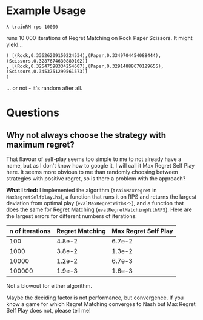 # Example Usage
    λ trainRM rps 10000
runs 10 000 iterations of Regret Matching on Rock Paper Scissors. It might yield...

    ( [(Rock,0.33626209150224534),(Paper,0.3349704454088444),(Scissors,0.3287674630889102)]
	, [(Rock,0.32547598334254607),(Paper,0.32914888670129655),(Scissors,0.3453751299561573)]
	)

... or not - it's random after all.
# Questions
## Why not always choose the strategy with maximum regret?
That flavour of self-play seems too simple to me to not already have a name, but as I don't know how to google it, I will call it Max Regret Self Play here. It seems more obvious to me than randomly choosing between strategies with positive regret, so is there a problem with the approach?

**What I tried:** I implemented the algorithm (`trainMaxregret` in `MaxRegretSelfplay.hs`), a function that runs it on RPS and returns the largest deviation from optimal play (`evalMaxRegretWithRPS`), and a function that does the same for Regret Matching (`evalRegretMatchingWithRPS`). Here are the largest errors for different numbers of iterations:

n of iterations | Regret Matching | Max Regret Self Play
----------------|-----------------|---------------------
100 | 4.8e-2 | 6.7e-2
1000 | 3.8e-2 | 1.3e-2
10000 | 1.2e-2 | 6.7e-3
100000 | 1.9e-3 | 1.6e-3

Not a blowout for either algorithm.

Maybe the deciding factor is not performance, but convergence. If you know a game for which Regret Matching converges to Nash but Max Regret Self Play does not, please tell me!
